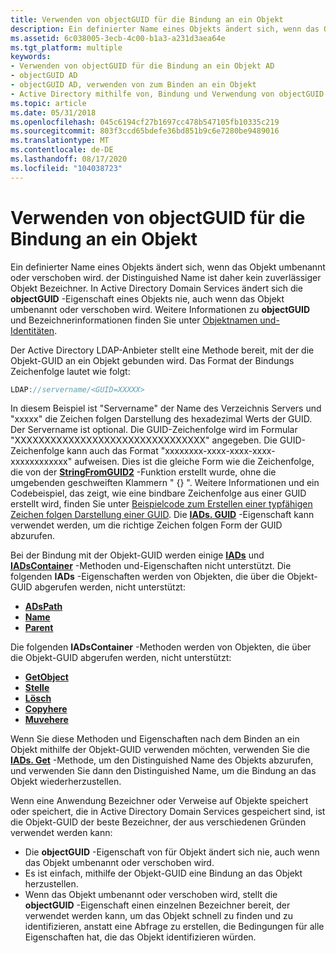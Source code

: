 ```yaml
---
title: Verwenden von objectGUID für die Bindung an ein Objekt
description: Ein definierter Name eines Objekts ändert sich, wenn das Objekt umbenannt oder verschoben wird. der Distinguished Name ist daher kein zuverlässiger Objekt Bezeichner.
ms.assetid: 6c038005-3ecb-4c00-b1a3-a231d3aea64e
ms.tgt_platform: multiple
keywords:
- Verwenden von objectGUID für die Bindung an ein Objekt AD
- objectGUID AD
- objectGUID AD, verwenden von zum Binden an ein Objekt
- Active Directory mithilfe von, Bindung und Verwendung von objectGUID für die Bindung an das Objekt
ms.topic: article
ms.date: 05/31/2018
ms.openlocfilehash: 045c6194cf27b1697cc478b547105fb10335c219
ms.sourcegitcommit: 803f3ccd65bdefe36bd851b9c6e7280be9489016
ms.translationtype: MT
ms.contentlocale: de-DE
ms.lasthandoff: 08/17/2020
ms.locfileid: "104038723"
---
```

# <a name="using-objectguid-to-bind-to-an-object"></a>Verwenden von objectGUID für die Bindung an ein Objekt

Ein definierter Name eines Objekts ändert sich, wenn das Objekt umbenannt oder verschoben wird. der Distinguished Name ist daher kein zuverlässiger Objekt Bezeichner. In Active Directory Domain Services ändert sich die **objectGUID** -Eigenschaft eines Objekts nie, auch wenn das Objekt umbenannt oder verschoben wird. Weitere Informationen zu **objectGUID** und Bezeichnerinformationen finden Sie unter [Objektnamen und-Identitäten](object-names-and-identities.md).

Der Active Directory LDAP-Anbieter stellt eine Methode bereit, mit der die Objekt-GUID an ein Objekt gebunden wird. Das Format der Bindungs Zeichenfolge lautet wie folgt:


```C++
LDAP://servername/<GUID=XXXXX>
```



In diesem Beispiel ist "Servername" der Name des Verzeichnis Servers und "xxxxx" die Zeichen folgen Darstellung des hexadezimal Werts der GUID. Der Servername ist optional. Die GUID-Zeichenfolge wird im Formular "XXXXXXXXXXXXXXXXXXXXXXXXXXXXXXXX" angegeben. Die GUID-Zeichenfolge kann auch das Format "xxxxxxxx-xxxx-xxxx-xxxx-xxxxxxxxxxxx" aufweisen. Dies ist die gleiche Form wie die Zeichenfolge, die von der [**StringFromGUID2**](/windows/win32/api/combaseapi/nf-combaseapi-stringfromguid2) -Funktion erstellt wurde, ohne die umgebenden geschweiften Klammern " {} ". Weitere Informationen und ein Codebeispiel, das zeigt, wie eine bindbare Zeichenfolge aus einer GUID erstellt wird, finden Sie unter [Beispielcode zum Erstellen einer typfähigen Zeichen folgen Darstellung einer GUID](example-code-for-creating-a-bindable-string-representation-of-a-guid.md). Die [**IADs. GUID**](/windows/desktop/ADSI/iads-property-methods) -Eigenschaft kann verwendet werden, um die richtige Zeichen folgen Form der GUID abzurufen.

Bei der Bindung mit der Objekt-GUID werden einige [**IADs**](/windows/desktop/api/iads/nn-iads-iads) und [**IADsContainer**](/windows/desktop/api/iads/nn-iads-iadscontainer) -Methoden und-Eigenschaften nicht unterstützt. Die folgenden **IADs** -Eigenschaften werden von Objekten, die über die Objekt-GUID abgerufen werden, nicht unterstützt:

-   [**ADsPath**](/windows/desktop/ADSI/iads-property-methods)
-   [**Name**](/windows/desktop/ADSI/iads-property-methods)
-   [**Parent**](/windows/desktop/ADSI/iads-property-methods)

Die folgenden **IADsContainer** -Methoden werden von Objekten, die über die Objekt-GUID abgerufen werden, nicht unterstützt:

-   [**GetObject**](/windows/desktop/api/iads/nf-iads-iadscontainer-getobject)
-   [**Stelle**](/windows/desktop/api/iads/nf-iads-iadscontainer-create)
-   [**Lösch**](/windows/desktop/api/iads/nf-iads-iadscontainer-delete)
-   [**Copyhere**](/windows/desktop/api/iads/nf-iads-iadscontainer-copyhere)
-   [**Muvehere**](/windows/desktop/api/iads/nf-iads-iadscontainer-movehere)

Wenn Sie diese Methoden und Eigenschaften nach dem Binden an ein Objekt mithilfe der Objekt-GUID verwenden möchten, verwenden Sie die [**IADs. Get**](/windows/desktop/api/iads/nf-iads-iads-get) -Methode, um den Distinguished Name des Objekts abzurufen, und verwenden Sie dann den Distinguished Name, um die Bindung an das Objekt wiederherzustellen.

Wenn eine Anwendung Bezeichner oder Verweise auf Objekte speichert oder speichert, die in Active Directory Domain Services gespeichert sind, ist die Objekt-GUID der beste Bezeichner, der aus verschiedenen Gründen verwendet werden kann:

-   Die **objectGUID** -Eigenschaft von für Objekt ändert sich nie, auch wenn das Objekt umbenannt oder verschoben wird.
-   Es ist einfach, mithilfe der Objekt-GUID eine Bindung an das Objekt herzustellen.
-   Wenn das Objekt umbenannt oder verschoben wird, stellt die **objectGUID** -Eigenschaft einen einzelnen Bezeichner bereit, der verwendet werden kann, um das Objekt schnell zu finden und zu identifizieren, anstatt eine Abfrage zu erstellen, die Bedingungen für alle Eigenschaften hat, die das Objekt identifizieren würden.

 

 